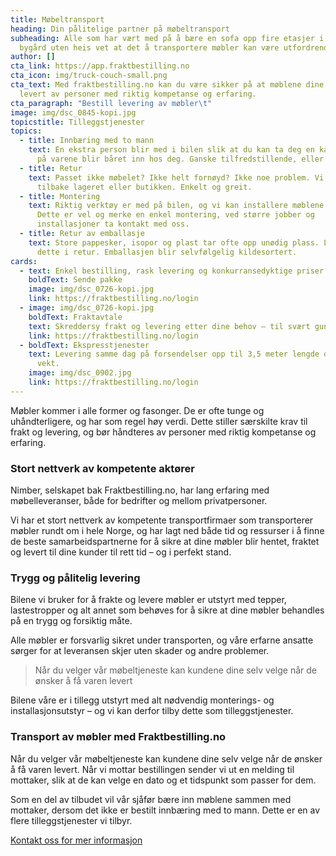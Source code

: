 ```yaml
---
title: Møbeltransport
heading: Din pålitelige partner på møbeltransport
subheading: Alle som har vært med på å bære en sofa opp fire etasjer i en gammel
  bygård uten heis vet at det å transportere møbler kan være utfordrende.
author: []
cta_link: https://app.fraktbestilling.no
cta_icon: img/truck-couch-small.png
cta_text: Med fraktbestilling.no kan du være sikker på at møblene dine blir
  levert av personer med riktig kompetanse og erfaring.
cta_paragraph: "Bestill levering av møbler\t"
image: img/dsc_0845-kopi.jpg
topicstitle: Tilleggstjenester
topics:
  - title: Innbæring med to mann
    text: En ekstra person blir med i bilen slik at du kan ta deg en kaffekopp og se
      på varene blir båret inn hos deg. Ganske tilfredstillende, eller hva?
  - title: Retur
    text: Passet ikke møbelet? Ikke helt fornøyd? Ikke noe problem. Vi tar det med
      tilbake lageret eller butikken. Enkelt og greit.
  - title: Montering
    text: Riktig verktøy er med på bilen, og vi kan installere møblene for deg.
      Dette er vel og merke en enkel montering, ved større jobber og
      installasjoner ta kontakt med oss.
  - title: Retur av emballasje
    text: Store pappesker, isopor og plast tar ofte opp unødig plass. La oss ta med
      dette i retur. Emballasjen blir selvfølgelig kildesortert.
cards:
  - text: Enkel bestilling, rask levering og konkurransedyktige priser.
    boldText: Sende pakke
    image: img/dsc_0726-kopi.jpg
    link: https://fraktbestilling.no/login
  - image: img/dsc_0726-kopi.jpg
    boldText: Fraktavtale
    text: Skreddersy frakt og levering etter dine behov – til svært gunstige priser.
    link: https://fraktbestilling.no/login
  - boldText: Ekspresstjenester
    text: Levering samme dag på forsendelser opp til 3,5 meter lengde og ett tonn i
      vekt.
    image: img/dsc_0902.jpg
    link: https://fraktbestilling.no/login
---
```

Møbler kommer i alle former og fasonger. De er ofte tunge og uhåndterligere, og har som regel høy verdi. Dette stiller særskilte krav til frakt og levering, og bør håndteres av personer med riktig kompetanse og erfaring.

### Stort nettverk av kompetente aktører

Nimber, selskapet bak Fraktbestilling.no, har lang erfaring med møbelleveranser, både for bedrifter og mellom privatpersoner. 

Vi har et stort nettverk av kompetente transportfirmaer som transporterer møbler rundt om i hele Norge, og har lagt ned både tid og ressurser i å finne de beste samarbeidspartnerne for å sikre at dine møbler blir hentet, fraktet og levert til dine kunder til rett tid – og i perfekt stand.

### Trygg og pålitelig levering

Bilene vi bruker for å frakte og levere møbler er utstyrt med tepper, lastestropper og alt annet som behøves for å sikre at dine møbler behandles på en trygg og forsiktig måte.

Alle møbler er forsvarlig sikret under transporten, og våre erfarne ansatte sørger for at leveransen skjer uten skader og andre problemer.

> Når du velger vår møbeltjeneste kan kundene dine selv velge når de ønsker å få varen levert

Bilene våre er i tillegg utstyrt med alt nødvendig monterings- og installasjonsutstyr – og vi kan derfor tilby dette som tilleggstjenester.

### Transport av møbler med Fraktbestilling.no

Når du velger vår møbeltjeneste kan kundene dine selv velge når de ønsker å få varen levert. Når vi mottar bestillingen sender vi ut en melding til mottaker, slik at de kan velge en dato og et tidspunkt som passer for dem.

Som en del av tilbudet vil vår sjåfør bære inn møblene sammen med mottaker, dersom det ikke er bestilt innbæring med to mann. Dette er en av flere tilleggstjenester vi tilbyr.

[Kontakt oss for mer informasjon](www.test.no)